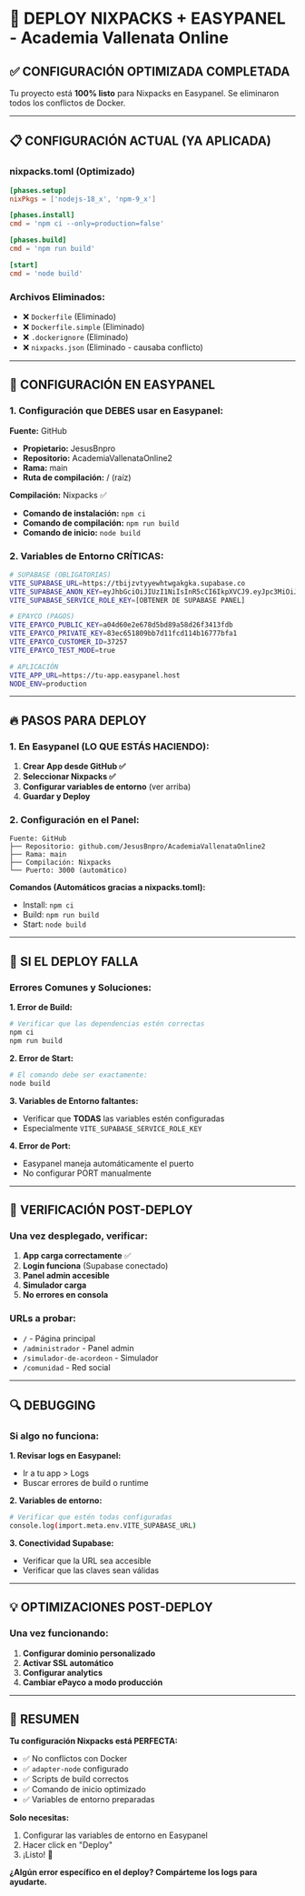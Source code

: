 # 🚀 DEPLOY NIXPACKS + EASYPANEL - Academia Vallenata Online

## ✅ CONFIGURACIÓN OPTIMIZADA COMPLETADA

Tu proyecto está **100% listo** para Nixpacks en Easypanel. Se eliminaron todos los conflictos de Docker.

---

## 📋 CONFIGURACIÓN ACTUAL (YA APLICADA)

### **nixpacks.toml** (Optimizado)
```toml
[phases.setup]
nixPkgs = ['nodejs-18_x', 'npm-9_x']

[phases.install]
cmd = 'npm ci --only=production=false'

[phases.build]
cmd = 'npm run build'

[start]
cmd = 'node build'
```

### **Archivos Eliminados:**
- ❌ `Dockerfile` (Eliminado)
- ❌ `Dockerfile.simple` (Eliminado)
- ❌ `.dockerignore` (Eliminado)
- ❌ `nixpacks.json` (Eliminado - causaba conflicto)

---

## 🎯 CONFIGURACIÓN EN EASYPANEL

### **1. Configuración que DEBES usar en Easypanel:**

**Fuente:** GitHub
- **Propietario:** JesusBnpro
- **Repositorio:** AcademiaVallenataOnline2
- **Rama:** main
- **Ruta de compilación:** / (raíz)

**Compilación:** Nixpacks ✅
- **Comando de instalación:** `npm ci`
- **Comando de compilación:** `npm run build`
- **Comando de inicio:** `node build`

### **2. Variables de Entorno CRÍTICAS:**

```bash
# SUPABASE (OBLIGATORIAS)
VITE_SUPABASE_URL=https://tbijzvtyyewhtwgakgka.supabase.co
VITE_SUPABASE_ANON_KEY=eyJhbGciOiJIUzI1NiIsInR5cCI6IkpXVCJ9.eyJpc3MiOiJzdXBhYmFzZSIsInJlZiI6InRiaWp6dnR5eWV3aHR3Z2FrZ2thIiwicm9sZSI6ImFub24iLCJpYXQiOjE3NDI5NTQyNjIsImV4cCI6MjA1ODUzMDI2Mn0.P09L8OpLpcrm5XzTLAN0oQllhl_bePk5bxbUUpoG-cQ
VITE_SUPABASE_SERVICE_ROLE_KEY=[OBTENER DE SUPABASE PANEL]

# EPAYCO (PAGOS)
VITE_EPAYCO_PUBLIC_KEY=a04d60e2e678d5bd89a58d26f3413fdb
VITE_EPAYCO_PRIVATE_KEY=83ec651809bb7d11fcd114b16777bfa1
VITE_EPAYCO_CUSTOMER_ID=37257
VITE_EPAYCO_TEST_MODE=true

# APLICACIÓN
VITE_APP_URL=https://tu-app.easypanel.host
NODE_ENV=production
```

---

## 🔥 PASOS PARA DEPLOY

### **1. En Easypanel (LO QUE ESTÁS HACIENDO):**

1. **Crear App desde GitHub ✅**
2. **Seleccionar Nixpacks ✅**
3. **Configurar variables de entorno** (ver arriba)
4. **Guardar y Deploy**

### **2. Configuración en el Panel:**

```
Fuente: GitHub
├── Repositorio: github.com/JesusBnpro/AcademiaVallenataOnline2
├── Rama: main
├── Compilación: Nixpacks
└── Puerto: 3000 (automático)
```

**Comandos (Automáticos gracias a nixpacks.toml):**
- Install: `npm ci`
- Build: `npm run build`
- Start: `node build`

---

## 🚨 SI EL DEPLOY FALLA

### **Errores Comunes y Soluciones:**

**1. Error de Build:**
```bash
# Verificar que las dependencias estén correctas
npm ci
npm run build
```

**2. Error de Start:**
```bash
# El comando debe ser exactamente:
node build
```

**3. Variables de Entorno faltantes:**
- Verificar que **TODAS** las variables estén configuradas
- Especialmente `VITE_SUPABASE_SERVICE_ROLE_KEY`

**4. Error de Port:**
- Easypanel maneja automáticamente el puerto
- No configurar PORT manualmente

---

## 🎯 VERIFICACIÓN POST-DEPLOY

### **Una vez desplegado, verificar:**

1. **App carga correctamente** ✅
2. **Login funciona** (Supabase conectado)
3. **Panel admin accesible**
4. **Simulador carga**
5. **No errores en consola**

### **URLs a probar:**
- `/` - Página principal
- `/administrador` - Panel admin
- `/simulador-de-acordeon` - Simulador
- `/comunidad` - Red social

---

## 🔍 DEBUGGING

### **Si algo no funciona:**

**1. Revisar logs en Easypanel:**
- Ir a tu app > Logs
- Buscar errores de build o runtime

**2. Variables de entorno:**
```bash
# Verificar que estén todas configuradas
console.log(import.meta.env.VITE_SUPABASE_URL)
```

**3. Conectividad Supabase:**
- Verificar que la URL sea accesible
- Verificar que las claves sean válidas

---

## 💡 OPTIMIZACIONES POST-DEPLOY

### **Una vez funcionando:**

1. **Configurar dominio personalizado**
2. **Activar SSL automático**
3. **Configurar analytics**
4. **Cambiar ePayco a modo producción**

---

## 🎵 RESUMEN

**Tu configuración Nixpacks está PERFECTA:**
- ✅ No conflictos con Docker
- ✅ `adapter-node` configurado
- ✅ Scripts de build correctos
- ✅ Comando de inicio optimizado
- ✅ Variables de entorno preparadas

**Solo necesitas:**
1. Configurar las variables de entorno en Easypanel
2. Hacer click en "Deploy"
3. ¡Listo! 🚀

**¿Algún error específico en el deploy? Compárteme los logs para ayudarte.** 